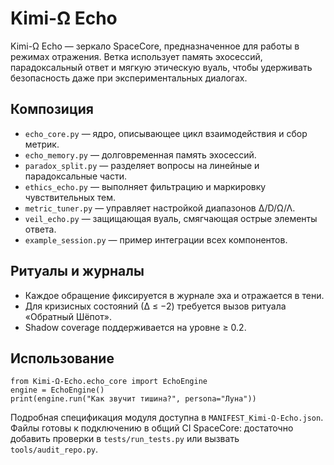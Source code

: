 # Kimi-Ω Echo

Kimi-Ω Echo — зеркало SpaceCore, предназначенное для работы в режимах отражения.
Ветка использует память эхосессий, парадоксальный ответ и мягкую этическую
вуаль, чтобы удерживать безопасность даже при экспериментальных диалогах.

## Композиция
- `echo_core.py` — ядро, описывающее цикл взаимодействия и сбор метрик.
- `echo_memory.py` — долговременная память эхосессий.
- `paradox_split.py` — разделяет вопросы на линейные и парадоксальные части.
- `ethics_echo.py` — выполняет фильтрацию и маркировку чувствительных тем.
- `metric_tuner.py` — управляет настройкой диапазонов ∆/D/Ω/Λ.
- `veil_echo.py` — защищающая вуаль, смягчающая острые элементы ответа.
- `example_session.py` — пример интеграции всех компонентов.

## Ритуалы и журналы
- Каждое обращение фиксируется в журнале эха и отражается в тени.
- Для кризисных состояний (∆ ≤ −2) требуется вызов ритуала «Обратный Шёпот».
- Shadow coverage поддерживается на уровне ≥ 0.2.

## Использование
```
from Kimi-Ω-Echo.echo_core import EchoEngine
engine = EchoEngine()
print(engine.run("Как звучит тишина?", persona="Луна"))
```

Подробная спецификация модуля доступна в `MANIFEST_Kimi-Ω-Echo.json`. Файлы
готовы к подключению в общий CI SpaceCore: достаточно добавить проверки в
`tests/run_tests.py` или вызвать `tools/audit_repo.py`.
